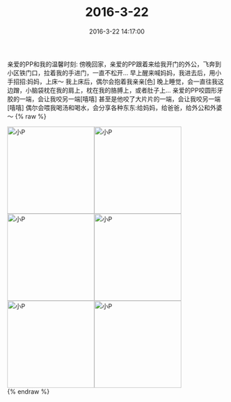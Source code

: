 ﻿---
title: "2016-3-22"
date: 2016-3-22 14:17:00
tags:
categories: 妈妈
---
亲爱的PP和我的温馨时刻:
傍晚回家，亲爱的PP跟着来给我开门的外公，飞奔到小区铁门口，拉着我的手进门，一直不松开…
早上醒来喊妈妈，我进去后，用小手招招:妈妈，上床～
我上床后，偶尔会抱着我亲亲[色]
晚上睡觉，会一直往我这边蹭，小脑袋枕在我的肩上，枕在我的胳膊上，或者肚子上…
亲爱的PP咬圆形牙胶的一端，会让我咬另一端[嘻嘻]
甚至是他咬了大片片的一端，会让我咬另一端[嘻嘻]
偶尔会喂我喝汤和喝水，会分享各种东东:给妈妈，给爸爸，给外公和外婆～
{% raw %}
<div style="width:500 px">
<div style="float:left; width:100 px"><img src="/images/微信图片_20171012140801.jpg" width="200" alt="小P"></div>
<div style="float:left; width:100 px"><img src="/images/微信图片_20171012140809.jpg" width="200" alt="小P"></div>
<div style="float:left; width:100 px"><img src="/images/微信图片_20171012140818.jpg" width="200" alt="小P"></div>
<div style="float:left; width:100 px"><img src="/images/微信图片_20171012140825.jpg" width="200" alt="小P"></div>
<div style="float:left; width:100 px"><img src="/images/微信图片_20171012140833.jpg" width="200" alt="小P"></div>
<div style="float:left; width:100 px"><img src="/images/微信图片_20171012140841.jpg" width="200" alt="小P"></div>
<div style="clear:both"></div>
</div>
{% endraw %}